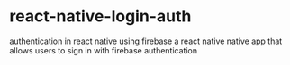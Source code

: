 # react-native-login-auth
authentication in react native using firebase
a react native native app that allows users to sign in with firebase authentication
